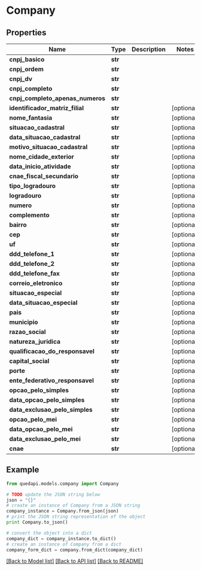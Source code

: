 # Company


## Properties
Name | Type | Description | Notes
------------ | ------------- | ------------- | -------------
**cnpj_basico** | **str** |  | 
**cnpj_ordem** | **str** |  | 
**cnpj_dv** | **str** |  | 
**cnpj_completo** | **str** |  | 
**cnpj_completo_apenas_numeros** | **str** |  | 
**identificador_matriz_filial** | **str** |  | [optional] 
**nome_fantasia** | **str** |  | [optional] 
**situacao_cadastral** | **str** |  | [optional] 
**data_situacao_cadastral** | **str** |  | [optional] 
**motivo_situacao_cadastral** | **str** |  | [optional] 
**nome_cidade_exterior** | **str** |  | [optional] 
**data_inicio_atividade** | **str** |  | [optional] 
**cnae_fiscal_secundario** | **str** |  | [optional] 
**tipo_logradouro** | **str** |  | [optional] 
**logradouro** | **str** |  | [optional] 
**numero** | **str** |  | [optional] 
**complemento** | **str** |  | [optional] 
**bairro** | **str** |  | [optional] 
**cep** | **str** |  | [optional] 
**uf** | **str** |  | [optional] 
**ddd_telefone_1** | **str** |  | [optional] 
**ddd_telefone_2** | **str** |  | [optional] 
**ddd_telefone_fax** | **str** |  | [optional] 
**correio_eletronico** | **str** |  | [optional] 
**situacao_especial** | **str** |  | [optional] 
**data_situacao_especial** | **str** |  | [optional] 
**pais** | **str** |  | [optional] 
**municipio** | **str** |  | [optional] 
**razao_social** | **str** |  | [optional] 
**natureza_juridica** | **str** |  | [optional] 
**qualificacao_do_responsavel** | **str** |  | [optional] 
**capital_social** | **str** |  | [optional] 
**porte** | **str** |  | [optional] 
**ente_federativo_responsavel** | **str** |  | [optional] 
**opcao_pelo_simples** | **str** |  | [optional] 
**data_opcao_pelo_simples** | **str** |  | [optional] 
**data_exclusao_pelo_simples** | **str** |  | [optional] 
**opcao_pelo_mei** | **str** |  | [optional] 
**data_opcao_pelo_mei** | **str** |  | [optional] 
**data_exclusao_pelo_mei** | **str** |  | [optional] 
**cnae** | **str** |  | [optional] 

## Example

```python
from quedapi.models.company import Company

# TODO update the JSON string below
json = "{}"
# create an instance of Company from a JSON string
company_instance = Company.from_json(json)
# print the JSON string representation of the object
print Company.to_json()

# convert the object into a dict
company_dict = company_instance.to_dict()
# create an instance of Company from a dict
company_form_dict = company.from_dict(company_dict)
```
[[Back to Model list]](../README.md#documentation-for-models) [[Back to API list]](../README.md#documentation-for-api-endpoints) [[Back to README]](../README.md)


